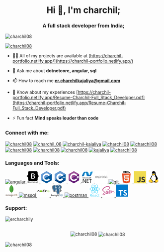 <h1 align="center">Hi 👋, I'm charchil;</h1>
<h3 align="center">A full stack developer from India;</h3>

<p align="left"> <img src="https://komarev.com/ghpvc/?username=charchil08&label=Profile%20views&color=0e75b6&style=flat" alt="charchil08" /> </p>

<p align="left"> <a href="https://github.com/ryo-ma/github-profile-trophy"><img src="https://github-profile-trophy.vercel.app/?username=charchil08" alt="charchil08" /></a> </p>

- 👨‍💻 All of my projects are available at [https://charchil-portfolio.netlify.app/](https://charchil-portfolio.netlify.app/)

- 💬 Ask me about **dotnetcore, angular, sql**

- 📫 How to reach me **er.charchilkajaliya@gmail.com**

- 📄 Know about my experiences [https://charchil-portfolio.netlify.app/Resume-Charchil-Full_Stack_Developer.pdf](https://charchil-portfolio.netlify.app/Resume-Charchil-Full_Stack_Developer.pdf)

- ⚡ Fun fact **Mind speaks louder than code**

<h3 align="left">Connect with me:</h3>
<p align="left">
<a href="https://codepen.io/charchil08" target="blank"><img align="center" src="https://raw.githubusercontent.com/rahuldkjain/github-profile-readme-generator/master/src/images/icons/Social/codepen.svg" alt="charchil08" height="30" width="40" /></a>
<a href="https://twitter.com/charchil_08" target="blank"><img align="center" src="https://raw.githubusercontent.com/rahuldkjain/github-profile-readme-generator/master/src/images/icons/Social/twitter.svg" alt="charchil_08" height="30" width="40" /></a>
<a href="https://linkedin.com/in/charchil-kajaliya" target="blank"><img align="center" src="https://raw.githubusercontent.com/rahuldkjain/github-profile-readme-generator/master/src/images/icons/Social/linked-in-alt.svg" alt="charchil-kajaliya" height="30" width="40" /></a>
<a href="https://stackoverflow.com/users/charchil08" target="blank"><img align="center" src="https://raw.githubusercontent.com/rahuldkjain/github-profile-readme-generator/master/src/images/icons/Social/stack-overflow.svg" alt="charchil08" height="30" width="40" /></a>
<a href="https://codesandbox.com/charchil08" target="blank"><img align="center" src="https://raw.githubusercontent.com/rahuldkjain/github-profile-readme-generator/master/src/images/icons/Social/codesandbox.svg" alt="charchil08" height="30" width="40" /></a>
<a href="https://www.codechef.com/users/charchil08" target="blank"><img align="center" src="https://cdn.jsdelivr.net/npm/simple-icons@3.1.0/icons/codechef.svg" alt="charchil08" height="30" width="40" /></a>
<a href="https://codeforces.com/profile/charchil08" target="blank"><img align="center" src="https://raw.githubusercontent.com/rahuldkjain/github-profile-readme-generator/master/src/images/icons/Social/codeforces.svg" alt="charchil08" height="30" width="40" /></a>
<a href="https://www.leetcode.com/charchil08" target="blank"><img align="center" src="https://raw.githubusercontent.com/rahuldkjain/github-profile-readme-generator/master/src/images/icons/Social/leet-code.svg" alt="charchil08" height="30" width="40" /></a>
<a href="https://www.hackerearth.com/kajaliya" target="blank"><img align="center" src="https://raw.githubusercontent.com/rahuldkjain/github-profile-readme-generator/master/src/images/icons/Social/hackerearth.svg" alt="kajaliya" height="30" width="40" /></a>
<a href="https://auth.geeksforgeeks.org/user/charchil08" target="blank"><img align="center" src="https://raw.githubusercontent.com/rahuldkjain/github-profile-readme-generator/master/src/images/icons/Social/geeks-for-geeks.svg" alt="charchil08" height="30" width="40" /></a>
</p>

<h3 align="left">Languages and Tools:</h3>
<p align="left"> <a href="https://angular.io" target="_blank" rel="noreferrer"> <img src="https://angular.io/assets/images/logos/angular/angular.svg" alt="angular" width="40" height="40"/> </a> <a href="https://getbootstrap.com" target="_blank" rel="noreferrer"> <img src="https://raw.githubusercontent.com/devicons/devicon/master/icons/bootstrap/bootstrap-plain-wordmark.svg" alt="bootstrap" width="40" height="40"/> </a> <a href="https://www.cprogramming.com/" target="_blank" rel="noreferrer"> <img src="https://raw.githubusercontent.com/devicons/devicon/master/icons/c/c-original.svg" alt="c" width="40" height="40"/> </a> <a href="https://www.w3schools.com/cpp/" target="_blank" rel="noreferrer"> <img src="https://raw.githubusercontent.com/devicons/devicon/master/icons/cplusplus/cplusplus-original.svg" alt="cplusplus" width="40" height="40"/> </a> <a href="https://www.w3schools.com/cs/" target="_blank" rel="noreferrer"> <img src="https://raw.githubusercontent.com/devicons/devicon/master/icons/csharp/csharp-original.svg" alt="csharp" width="40" height="40"/> </a> <a href="https://dotnet.microsoft.com/" target="_blank" rel="noreferrer"> <img src="https://raw.githubusercontent.com/devicons/devicon/master/icons/dot-net/dot-net-original-wordmark.svg" alt="dotnet" width="40" height="40"/> </a> <a href="https://expressjs.com" target="_blank" rel="noreferrer"> <img src="https://raw.githubusercontent.com/devicons/devicon/master/icons/express/express-original-wordmark.svg" alt="express" width="40" height="40"/> </a> <a href="https://git-scm.com/" target="_blank" rel="noreferrer"> <img src="https://www.vectorlogo.zone/logos/git-scm/git-scm-icon.svg" alt="git" width="40" height="40"/> </a> <a href="https://www.w3.org/html/" target="_blank" rel="noreferrer"> <img src="https://raw.githubusercontent.com/devicons/devicon/master/icons/html5/html5-original-wordmark.svg" alt="html5" width="40" height="40"/> </a> <a href="https://developer.mozilla.org/en-US/docs/Web/JavaScript" target="_blank" rel="noreferrer"> <img src="https://raw.githubusercontent.com/devicons/devicon/master/icons/javascript/javascript-original.svg" alt="javascript" width="40" height="40"/> </a> <a href="https://www.linux.org/" target="_blank" rel="noreferrer"> <img src="https://raw.githubusercontent.com/devicons/devicon/master/icons/linux/linux-original.svg" alt="linux" width="40" height="40"/> </a> <a href="https://www.mongodb.com/" target="_blank" rel="noreferrer"> <img src="https://raw.githubusercontent.com/devicons/devicon/master/icons/mongodb/mongodb-original-wordmark.svg" alt="mongodb" width="40" height="40"/> </a> <a href="https://www.microsoft.com/en-us/sql-server" target="_blank" rel="noreferrer"> <img src="https://www.svgrepo.com/show/303229/microsoft-sql-server-logo.svg" alt="mssql" width="40" height="40"/> </a> <a href="https://nodejs.org" target="_blank" rel="noreferrer"> <img src="https://raw.githubusercontent.com/devicons/devicon/master/icons/nodejs/nodejs-original-wordmark.svg" alt="nodejs" width="40" height="40"/> </a> <a href="https://www.postgresql.org" target="_blank" rel="noreferrer"> <img src="https://raw.githubusercontent.com/devicons/devicon/master/icons/postgresql/postgresql-original-wordmark.svg" alt="postgresql" width="40" height="40"/> </a> <a href="https://postman.com" target="_blank" rel="noreferrer"> <img src="https://www.vectorlogo.zone/logos/getpostman/getpostman-icon.svg" alt="postman" width="40" height="40"/> </a> <a href="https://reactjs.org/" target="_blank" rel="noreferrer"> <img src="https://raw.githubusercontent.com/devicons/devicon/master/icons/react/react-original-wordmark.svg" alt="react" width="40" height="40"/> </a> <a href="https://sass-lang.com" target="_blank" rel="noreferrer"> <img src="https://raw.githubusercontent.com/devicons/devicon/master/icons/sass/sass-original.svg" alt="sass" width="40" height="40"/> </a> <a href="https://www.typescriptlang.org/" target="_blank" rel="noreferrer"> <img src="https://raw.githubusercontent.com/devicons/devicon/master/icons/typescript/typescript-original.svg" alt="typescript" width="40" height="40"/> </a> </p>

<h3 align="left">Support:</h3>
<p><a href="https://www.buymeacoffee.com/ercharchily"> <img align="left" src="https://cdn.buymeacoffee.com/buttons/v2/default-yellow.png" height="50" width="210" alt="ercharchily" /></a></p><br><br>

<p><img align="left" src="https://github-readme-stats.vercel.app/api/top-langs?username=charchil08&show_icons=true&locale=en&layout=compact" alt="charchil08" /></p>

<p>&nbsp;<img align="center" src="https://github-readme-stats.vercel.app/api?username=charchil08&show_icons=true&locale=en" alt="charchil08" /></p>

<p><img align="center" src="https://github-readme-streak-stats.herokuapp.com/?user=charchil08&" alt="charchil08" /></p>
